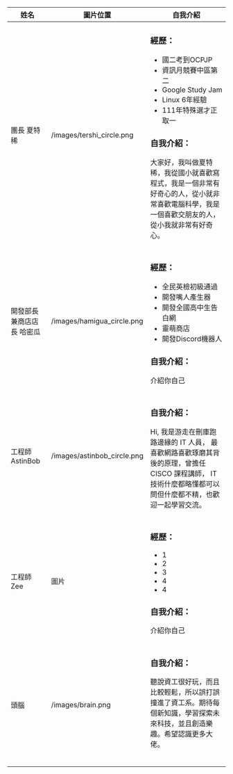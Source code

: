 | 姓名 | 圖片位置 | 自我介紹 |
|-----|-----|-----|
| 團長 夏特稀 | /images/tershi_circle.png | <div class="row"><div class="col-6 col-12-small"><h3>經歷：</h3><ul><li>國二考到OCPJP</li><li>資訊月競賽中區第二</li><li>Google Study Jam</li><li>Linux 6年經驗</li><li>111年特殊選才正取一</li></ul></div><div class="col-6 col-12-small"><h3>自我介紹：</h3><p>大家好，我叫做夏特稀，我從國小就喜歡寫程式，我是一個非常有好奇心的人，從小就非常喜歡電腦科學，我是一個喜歡交朋友的人，從小我就非常有好奇心。</p></div></div> | 一個想跳脫教育體制卻跳不出去，正在朝著自己夢想而前進的一個台灣高中生。 | https://tershi.cutespirit.org | 
| 開發部長兼商店店長 哈密瓜 | /images/hamigua_circle.png |<div class="row"><div class="col-6 col-12-small"><h3>經歷：</h3><ul><li>全民英檢初級通過</li><li>開發嘴人產生器</li><li>開發全國高中生告白網</li><li>靈萌商店</li><li>開發Discord機器人</li></ul></div><div class="col-6 col-12-small"><h3>自我介紹：</h3><p>介紹你自己</p></div></div>| 個人小簡介 | https://hamigua.cutespirit.org/ |
| 工程師 AstinBob | /images/astinbob_circle.png | <div class="row"><h3>自我介紹：</h3><p>Hi, 我是游走在刪庫跑路邊緣的 IT 人員， 最喜歡網路喜歡琢磨其背後的原理，曾擔任 CISCO 課程講師， IT 技術什麼都略懂都可以問但什麼都不精，也歡迎一起學習交流。</p></div> | 個人小簡介 | 超連結 |
| 工程師 Zee | 圖片 | <div class="row"><div class="col-6 col-12-small"><h3>經歷：</h3><ul><li>1</li><li>2</li><li>3</li><li>4</li><li>4</li></ul></div><div class="col-6 col-12-small"><h3>自我介紹：</h3><p>介紹你自己</p></div></div> | 個人小簡介 | 超連結 |
| 頭腦 | /images/brain.png | <h3>自我介紹：</h3><p>聽說資工很好玩，而且比較輕鬆，所以誤打誤撞進了資工系。期待每個新知識，學習探索未來科技，並且創造樂趣。希望認識更多大佬。</p><br> | 個人小簡介 |https://brain.cutespirit.org |
